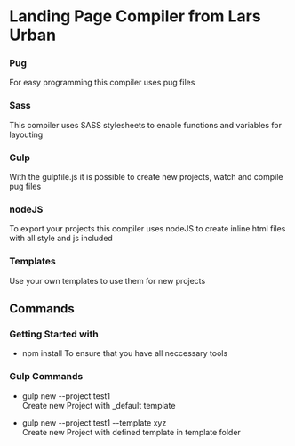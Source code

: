 # Landing Page Compiler from Lars Urban

### Pug
For easy programming this compiler uses pug files

### Sass
This compiler uses SASS stylesheets to enable functions and variables for layouting

### Gulp
With the gulpfile.js it is possible to create new projects, watch and compile pug files

### nodeJS
To export your projects this compiler uses nodeJS to create inline html files with all style and js included

### Templates
Use your own templates to use them for new projects

## Commands

### Getting Started with
- npm install
To ensure that you have all neccessary tools

### Gulp Commands
- gulp new --project test1<br/>
Create new Project with _default template

- gulp new --project test1 --template xyz<br/>
Create new Project with defined template in template folder